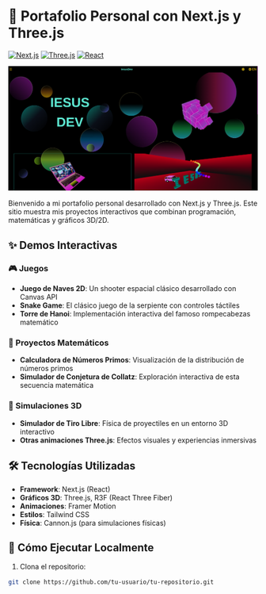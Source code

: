 # 🚀 Portafolio Personal con Next.js y Three.js

[![Next.js](https://img.shields.io/badge/Next.js-000000?style=for-the-badge&logo=nextdotjs&logoColor=white)](https://nextjs.org/)
[![Three.js](https://img.shields.io/badge/Three.js-000000?style=for-the-badge&logo=threedotjs&logoColor=white)](https://threejs.org/)
[![React](https://img.shields.io/badge/React-20232A?style=for-the-badge&logo=react&logoColor=61DAFB)](https://reactjs.org/)

![Captura de pantalla del portafolio](./swappy-20250505-192227.png)

Bienvenido a mi portafolio personal desarrollado con Next.js y Three.js. Este sitio muestra mis proyectos interactivos que combinan programación, matemáticas y gráficos 3D/2D.

## ✨ Demos Interactivas

### 🎮 Juegos
- **Juego de Naves 2D**: Un shooter espacial clásico desarrollado con Canvas API
- **Snake Game**: El clásico juego de la serpiente con controles táctiles
- **Torre de Hanoi**: Implementación interactiva del famoso rompecabezas matemático

### 🧮 Proyectos Matemáticos
- **Calculadora de Números Primos**: Visualización de la distribución de números primos
- **Simulador de Conjetura de Collatz**: Exploración interactiva de esta secuencia matemática

### 🚀 Simulaciones 3D
- **Simulador de Tiro Libre**: Física de proyectiles en un entorno 3D interactivo
- **Otras animaciones Three.js**: Efectos visuales y experiencias inmersivas

## 🛠 Tecnologías Utilizadas
- **Framework**: Next.js (React)
- **Gráficos 3D**: Three.js, R3F (React Three Fiber)
- **Animaciones**: Framer Motion
- **Estilos**: Tailwind CSS
- **Física**: Cannon.js (para simulaciones físicas)

## 🚀 Cómo Ejecutar Localmente

1. Clona el repositorio:
```bash
git clone https://github.com/tu-usuario/tu-repositorio.git

